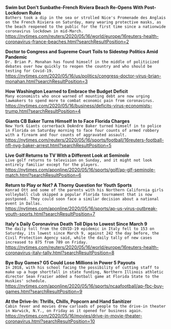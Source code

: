 **Swim but Don't Sunbathe-French Riviera Beach Re-Opens With Post-Lockdown Rules**\
`Bathers took a dip in the sea or strolled Nice's Promenade des Anglais on the French Riviera on Saturday, many wearing protective masks, as the beach reopened to the public for the first time since a nationwide coronavirus lockdown in mid-March.`\
https://nytimes.com/reuters/2020/05/16/world/europe/16reuters-health-coronavirus-france-beaches.html?searchResultPosition=2

**Doctor to Congress and Supreme Court Toils to Sidestep Politics Amid Pandemic**\
`Dr. Brian P. Monahan has found himself in the middle of politicized debates over how quickly to reopen the country and who should be testing for Covid-19.`\
https://nytimes.com/2020/05/16/us/politics/congress-doctor-virus-brian-monahan.html?searchResultPosition=3

**How Washington Learned to Embrace the Budget Deficit**\
`Many economists who once warned of mounting debt are now urging lawmakers to spend more to combat economic pain from coronavirus.`\
https://nytimes.com/2020/05/16/business/deficits-virus-economists-trump.html?searchResultPosition=4

**Giants CB Baker Turns Himself In to Face Florida Charges**\
`New York Giants cornerback DeAndre Baker turned himself in to police in Florida on Saturday morning to face four counts of armed robbery with a firearm and four counts of aggravated assault.`\
https://nytimes.com/reuters/2020/05/16/sports/football/16reuters-football-nfl-nyg-baker-arrest.html?searchResultPosition=5

**Live Golf Returns to TV With a Different Look at Seminole**\
`Live golf returns to television on Sunday, and it might not look entirely familiar except for the players.`\
https://nytimes.com/aponline/2020/05/16/sports/golf/ap-glf-seminole-match.html?searchResultPosition=6

**Return to Play or Not? A Thorny Question for Youth Sports**\
`Konrad Ott and some of the parents with his Northern California girls volleyball club skipped a popular Florida tournament that is now postponed. They could soon face a similar decision about a national event in Dallas.`\
https://nytimes.com/aponline/2020/05/16/sports/ap-us-virus-outbreak-youth-sports.html?searchResultPosition=7

**Italy's Daily Coronavirus Death Toll Dips to Lowest Since March 9**\
`The daily toll from the COVID-19 epidemic in Italy fell to 153 on Saturday, its lowest since March 9, against 242 the day before, the Civil Protection Agency said, while the daily tally of new cases increased to 875 from 789 on Friday.`\
https://nytimes.com/reuters/2020/05/16/world/europe/16reuters-health-coronavirus-italy-tally.html?searchResultPosition=8

**Bye Buy Games? G5 Could Lose Millions in Power 5 Payouts**\
`In 2018, with his school facing the possibility of cutting staff to make up a huge shortfall in state funding, Northern Illinois athletic director Sean Frazier added a football game at Florida State to the Huskies' schedule.`\
https://nytimes.com/aponline/2020/05/16/sports/ncaafootball/ap-fbc-buy-games.html?searchResultPosition=9

**At the Drive-In: Thrills, Chills, Popcorn and Hand Sanitizer**\
`Cabin fever and movies drew carloads of people to the drive-in theater in Warwick, N.Y., on Friday as it opened for business again.`\
https://nytimes.com/2020/05/16/movies/drive-in-movie-theater-coronavirus.html?searchResultPosition=10

